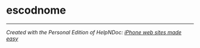 # escodnome


***
_Created with the Personal Edition of HelpNDoc: [iPhone web sites made easy](<https://www.helpndoc.com/feature-tour/iphone-website-generation>)_
